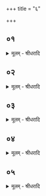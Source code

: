 +++
title = "६"

+++


## ०१
<details><summary>मूलम् - श्रीधरादि</summary>

एष वै᳘ प्रजा᳘पतिः॥  
(र्य᳘) य᳘ एष᳘ यज्ञ᳘स्ताय᳘ते य᳘स्मादिमाः᳘ प्रजाः[[!!]] प्र᳘जाता एत᳘म्वेवा᳘प्येतर्ह्य᳘नु प्र᳘जायन्ते स᳘ आश्विनं ग्र᳘हं गृही᳘त्वावकाशान᳘वकाशयति॥
</details>

## ०२
<details><summary>मूलम् - श्रीधरादि</summary>

स᳘ उपाᳫं᳭शु᳘मेव᳘ प्रथमम᳘वकाशयति॥  
प्राणा᳘य मे व्वर्चोदा व्वर्चसे पवस्वेत्य᳘थोपाᳫँ᳭शुस᳘वनं व्याना᳘य मे व्वर्चोदा व्व᳘र्चसे पवस्वेत्य᳘थान्तर्याम᳘मुदाना᳘य मे व्वर्चोदा व्व᳘र्चसे पवस्वेत्य᳘थैन्द्रवायवं᳘ व्वाचे᳘ मे व्वर्चोदा व्व᳘र्चसे पवस्वेत्य᳘थ मैत्रावरुणं क्र᳘तूद᳘क्षाभ्यां मे व्वर्चोदा व्व᳘र्चसे पवस्वेत्य᳘थाश्विनᳫँ᳭ श्रो᳘त्राय मे व्वर्चोदा व्व᳘र्चसे पवस्वेत्य᳘थ शुक्रा᳘मन्थि᳘नौ च᳘क्षुर्भ्यां मे व्वर्चो᳘दसौ व्व᳘र्चसे पवेथामिति[[!!]]॥
</details>

## ०३
<details><summary>मूलम् - श्रीधरादि</summary>

(त्य᳘) अ᳘थाग्रयण᳘म्॥  
(मा) आत्म᳘ने मे व्वर्चोदा व्व᳘र्चसे पवस्वेत्य᳘थो᳘क्थ्यमो᳘जसे[[!!]] मे व्वर्चोदा व्व᳘र्चसे पवस्वेत्य᳘थ ध्रुवमा᳘युषे मे व्वर्चोदा व्व᳘र्चसे पवस्वेत्य᳘थाम्भृणौ व्वि᳘श्वाभ्यो मे प्रजा᳘भ्यो व्वर्चोद᳘सौ व्व᳘र्चसे पवेथामि᳘ति व्वैश्वदेवौ वा᳘ ऽअम्भृणाव᳘तो हि᳘ देवे᳘भ्य उन्न᳘यन्त्य᳘तो मनु᳘ष्येभ्यो᳘ ऽतः पितृ᳘भ्यस्त᳘स्माद्वैश्वदेवा᳘वम्भृणौ[[!!]]॥
</details>

## ०४
<details><summary>मूलम् - श्रीधरादि</summary>

(णाव᳘) अ᳘थ द्रोणकलश᳘म्॥  
को ऽसि कत᳘मो ऽसी᳘ति प्रजा᳘पतिर्वै कः क᳘स्यासि को ना᳘मासी᳘ति प्रजा᳘पतिर्वै को ना᳘म य᳘स्य ते नामा᳘मन्मही᳘ति मनुते᳘ ह्यस्य[[!!]] ना᳘म यं᳘ त्वा सो᳘मेना᳘तीतृपामे᳘ति तर्प᳘यति[[!!]] ह्येनᳫँ᳭ सो᳘मेन स᳘ आश्विनं ग्र᳘हं गृही᳘त्वान्वङ्ग᳘माशि᳘षमा᳘शास्ते तर्प᳘यति᳘ सुप्रजाः᳘ प्रजा᳘भिः स्यामि᳘ति त᳘त्प्रजामा᳘शास्ते सुवी᳘रो व्वी᳘रैरि᳘ति त᳘द्वीराना᳘शास्ते सुपो᳘षः पो᳘षैरि᳘ति तत्पु᳘ष्टिमा᳘शास्ते॥
</details>

## ०५
<details><summary>मूलम् - श्रीधरादि</summary>

तान्वै न स᳘र्व्वमिवा᳘वकाशयेत्॥  
(द्यो᳘) यो᳘ न्वेव᳘ ज्ञातस्तम᳘वकाशयेद्यो᳘ वास्य प्रियः स्याद्यो᳘ वानूचानो᳘ ऽनूक्तेनैनान्प्राप्नुयात्स᳘ आश्विनं ग्र᳘हं गृहीत्वा᳘ कृत्स्नं᳘ यज्ञं᳘ जनयति तं᳘ कृत्स्नं᳘ यज्ञं᳘ जनयित्वा त᳘मात्म᳘न्धत्ते त᳘मात्म᳘न्कुरुते॥
</details>